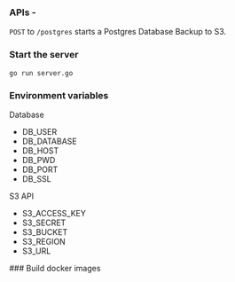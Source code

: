 ### APIs -
`POST` to `/postgres` starts a Postgres Database Backup to S3.


### Start the server
```shell
go run server.go
```

### Environment variables

Database
* DB_USER
* DB_DATABASE
* DB_HOST
* DB_PWD
* DB_PORT
* DB_SSL

S3 API
* S3_ACCESS_KEY
* S3_SECRET
* S3_BUCKET
* S3_REGION
* S3_URL

### Build docker images
```shell

```
